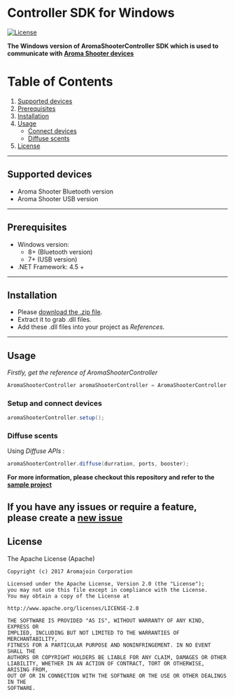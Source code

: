 # Controller SDK for Windows

[![License](https://img.shields.io/badge/license-Apache%202-4EB1BA.svg?style=flat-square)](https://www.apache.org/licenses/LICENSE-2.0.html)


**The Windows version of AromaShooterController SDK which is used to communicate with [Aroma Shooter devices](https://aromajoin.com/hardware/shooters/aroma-shooter-1)**  

# Table of Contents
1. [Supported devices](https://github.com/aromajoin/controller-sdk-windows#supported-devices)  
2. [Prerequisites](https://github.com/aromajoin/controller-sdk-windows#prerequisites)
3. [Installation](https://github.com/aromajoin/controller-sdk-windowsinstallation)
4. [Usage](https://github.com/aromajoin/controller-sdk-windows#usage)
    * [Connect devices](https://github.com/aromajoin/controller-sdk-windows#connect-devices)
    * [Diffuse scents](https://github.com/aromajoin/controller-sdk-windows#diffuse-scents)
5. [License](https://github.com/aromajoin/controller-sdk-windows#license)

---

## Supported devices
* Aroma Shooter Bluetooth version  
* Aroma Shooter USB version  

---
## Prerequisites
* Windows version:
  * 8+ (Bluetooth version)
  * 7+ (USB version)
* .NET Framework: 4.5 + 

---
## Installation  

* Please [download the .zip file](https://github.com/aromajoin/controller-sdk-windows/releases/).
* Extract it to grab .dll files.
* Add these .dll files into your project as *References*. 

---
## Usage  
 
*Firstly, get the reference of AromaShooterController*
```C#
AromaShooterController aromaShooterController = AromaShooterController.sharedInstance;
```
### Setup and connect devices
```C#
aromaShooterController.setup();
```
### Diffuse scents 

Using *Diffuse APIs*  :
```C#
aromaShooterController.diffuse(durration, ports, booster);
``` 


**For more information, please checkout this repository and refer to the [sample project](https://github.com/aromajoin/controller-sdk-windows/tree/master/sample)**

**If you have any issues or require a feature, please create a [new issue](https://github.com/aromajoin/controller-sdk-windows/issues)**
---
## License  

The Apache License (Apache)

    Copyright (c) 2017 Aromajoin Corporation

    Licensed under the Apache License, Version 2.0 (the "License");
    you may not use this file except in compliance with the License.
    You may obtain a copy of the License at

    http://www.apache.org/licenses/LICENSE-2.0

    THE SOFTWARE IS PROVIDED "AS IS", WITHOUT WARRANTY OF ANY KIND, EXPRESS OR
    IMPLIED, INCLUDING BUT NOT LIMITED TO THE WARRANTIES OF MERCHANTABILITY,
    FITNESS FOR A PARTICULAR PURPOSE AND NONINFRINGEMENT. IN NO EVENT SHALL THE
    AUTHORS OR COPYRIGHT HOLDERS BE LIABLE FOR ANY CLAIM, DAMAGES OR OTHER
    LIABILITY, WHETHER IN AN ACTION OF CONTRACT, TORT OR OTHERWISE, ARISING FROM,
    OUT OF OR IN CONNECTION WITH THE SOFTWARE OR THE USE OR OTHER DEALINGS IN THE
    SOFTWARE.
